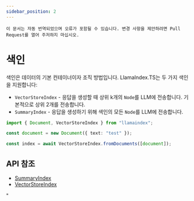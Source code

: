 ```yaml
---
sidebar_position: 2
---
```


`이 문서는 자동 번역되었으며 오류가 포함될 수 있습니다. 변경 사항을 제안하려면 Pull Request를 열어 주저하지 마십시오.`

# 색인

색인은 데이터의 기본 컨테이너이자 조직 방법입니다. LlamaIndex.TS는 두 가지 색인을 지원합니다:

- `VectorStoreIndex` - 응답을 생성할 때 상위 k개의 `Node`를 LLM에 전송합니다. 기본적으로 상위 2개를 전송합니다.
- `SummaryIndex` - 응답을 생성하기 위해 색인의 모든 `Node`를 LLM에 전송합니다.

```typescript
import { Document, VectorStoreIndex } from "llamaindex";

const document = new Document({ text: "test" });

const index = await VectorStoreIndex.fromDocuments([document]);
```

## API 참조

- [SummaryIndex](../../api/classes/SummaryIndex.md)
- [VectorStoreIndex](../../api/classes/VectorStoreIndex.md)

"
